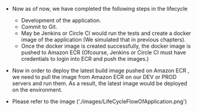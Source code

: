 - Now as of now, we have completed the following steps in the lifecycle
    - Development of the application.
    - Commit to Git.
    - May be Jenkins or Circle CI would run the tests and create a docker image of the application (We simulated that in previous chapters).
    - Once the docker image is created successfully, the docker image is pushed to Amazon ECR (Ofcourse, Jenkins or Circle CI must have credentials to login into ECR and push the images.)

- Now in order to deploy the latest build image pushed on Amazon ECR , we need to pull the image from Amazon ECR on our DEV or PROD servers and run them. As a result, the latest image would be deployed on the environment.

- Please refer to the image ('./images/LifeCycleFlowOfApplication.png')

